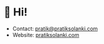 # 👋 Hi!

- Contact: [pratik@pratiksolanki.com](pratik@pratiksolanki.com)
- Website: [pratiksolanki.com](https://www.pratiksolanki.com/)
